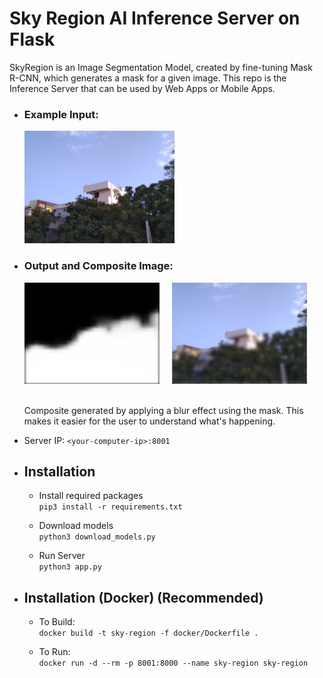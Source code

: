 # Sky Region AI Inference Server on Flask

  SkyRegion is an Image Segmentation Model, created by fine-tuning Mask R-CNN, which generates a mask for a given image. This repo is the Inference Server that can be used by Web Apps or Mobile Apps.

  * ### Example Input:
    <img src="images/input-1.png" width="50%" />

  * ### Output and Composite Image:
    <img src="images/mask-1.png" width="45%" /> &nbsp;&nbsp;&nbsp;
    <img src="images/composite-1.png" width="45%" />
    <br /> <br />

    Composite generated by applying a blur effect using the mask. This makes it easier for the user to understand what's happening.

  * Server IP: `<your-computer-ip>:8001`

  * ## Installation
    
    * Install required packages <br />
      `pip3 install -r requirements.txt`

    * Download models <br />
      `python3 download_models.py`

    * Run Server <br />
      `python3 app.py`

  * ## Installation (Docker) (Recommended)

    * To Build: <br />
      `docker build -t sky-region -f docker/Dockerfile .`
    
    * To Run:<br />
      `docker run -d --rm -p 8001:8000 --name sky-region sky-region`
